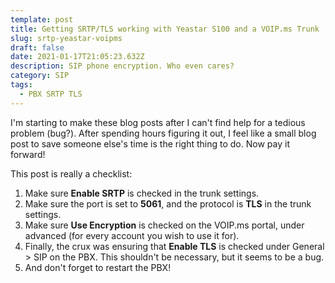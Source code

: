 ```yaml
---
template: post
title: Getting SRTP/TLS working with Yeastar S100 and a VOIP.ms Trunk
slug: srtp-yeastar-voipms
draft: false
date: 2021-01-17T21:05:23.632Z
description: SIP phone encryption. Who even cares?
category: SIP
tags:
  - PBX SRTP TLS
---
```

I'm starting to make these blog posts after I can't find help for a tedious problem (bug?). After spending hours figuring it out, I feel like a small blog post to save someone else's time is the right thing to do. Now pay it forward!

This post is really a checklist:

1. Make sure **Enable SRTP** is checked in the trunk settings.
2. Make sure the port is set to **5061**, and the protocol is **TLS** in the trunk settings.
3. Make sure **Use Encryption** is checked on the VOIP.ms portal, under advanced (for every account you wish to use it for).
4. Finally, the crux was ensuring that **Enable TLS** is checked under General > SIP on the PBX. This shouldn't be necessary, but it seems to be a bug.
5. And don't forget to restart the PBX!
